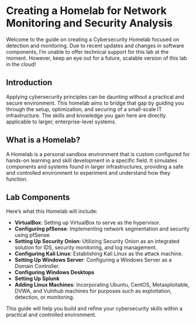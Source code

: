 # Creating a Homelab for Network Monitoring and Security Analysis

Welcome to the guide on creating a Cybersecurity Homelab focused on detection and monitoring. Due to recent updates and changes in software components, I’m unable to offer technical support for this lab at the moment. However, keep an eye out for a future, scalable version of this lab in the cloud!

## Introduction

Applying cybersecurity principles can be daunting without a practical and secure environment. This homelab aims to bridge that gap by guiding you through the setup, optimization, and securing of a small-scale IT infrastructure. The skills and knowledge you gain here are directly applicable to larger, enterprise-level systems.

## What is a Homelab?

A Homelab is a personal sandbox environment that is custom configured for hands-on learning and skill development in a specific field. It simulates components and systems found in larger infrastructures, providing a safe and controlled environment to experiment and understand how they function.

## Lab Components

Here’s what this Homelab will include:

- **VirtualBox**: Setting up VirtualBox to serve as the hypervisor.
- **Configuring pfSense**: Implementing network segmentation and security using pfSense.
- **Setting Up Security Onion**: Utilizing Security Onion as an integrated solution for IDS, security monitoring, and log management.
- **Configuring Kali Linux**: Establishing Kali Linux as the attack machine.
- **Setting Up Windows Server**: Configuring a Windows Server as a Domain Controller.
- **Configuring Windows Desktops**
- **Setting Up Splunk**
- **Adding Linux Machines**: Incorporating Ubuntu, CentOS, Metasploitable, DVWA, and Vulnhub machines for purposes such as exploitation, detection, or monitoring.

This guide will help you build and refine your cybersecurity skills within a practical and controlled environment.
